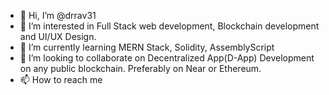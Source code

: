 - 👋 Hi, I’m @drrav31
- 👀 I’m interested in Full Stack web development, Blockchain development and UI/UX Design.
- 🌱 I’m currently learning MERN Stack, Solidity, AssemblyScript
- 💞️ I’m looking to collaborate on Decentralized App(D-App) Development on any public blockchain. Preferably on Near or Ethereum.
- 📫 How to reach me 

<!---
drrav31/drrav31 is a ✨ special ✨ repository because its `README.md` (this file) appears on your GitHub profile.
You can click the Preview link to take a look at your changes.
--->
